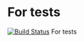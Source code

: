# For tests
[![Build Status](https://travis-ci.org/Pavel-A-S/For_Experiments.svg?branch=master)](https://travis-ci.org/Pavel-A-S/For_Experiments)
For tests
